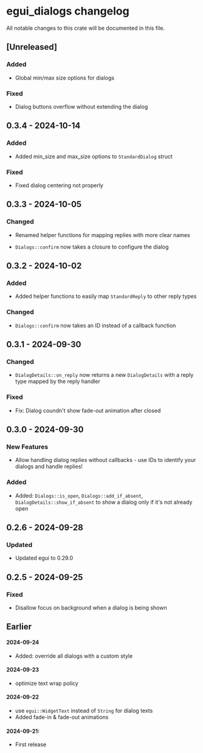 # egui_dialogs changelog

All notable changes to this crate will be documented in this file.

## [Unreleased]

### Added

- Global min/max size options for dialogs

### Fixed

- Dialog buttons overflow without extending the dialog

## 0.3.4 - 2024-10-14

### Added

- Added min_size and max_size options to `StandardDialog` struct

### Fixed

- Fixed dialog centering not properly

## 0.3.3 - 2024-10-05

### Changed

- Renamed helper functions for mapping replies with more clear names

- `Dialogs::confirm` now takes a closure to configure the dialog

## 0.3.2 - 2024-10-02

### Added

- Added helper functions to easily map `StandardReply` to other reply types

### Changed

- `Dialogs::confirm` now takes an ID instead of a callback function

## 0.3.1 - 2024-09-30

### Changed

- `DialogDetails::on_reply` now returns a new `DialogDetails` with a reply type mapped by the reply handler

### Fixed

- Fix: Dialog coundn't show fade-out animation after closed

## 0.3.0 - 2024-09-30

### New Features

- Allow handling dialog replies without callbacks - use IDs to identify your dialogs and handle replies!

### Added

- Added: `Dialogs::is_open`, `Dialogs::add_if_absent`, `DialogDetails::show_if_absent` to show a dialog only if it's not already open

## 0.2.6 - 2024-09-28

### Updated

- Updated egui to 0.29.0

## 0.2.5 - 2024-09-25

### Fixed
- Disallow focus on background when a dialog is being shown

## Earlier

#### 2024-09-24
- Added: override all dialogs with a custom style

#### 2024-09-23
- optimize text wrap policy

#### 2024-09-22
- use `egui::WidgetText` instead of `String` for dialog texts
- Added fade-in & fade-out animations

#### 2024-09-21: 
- First release